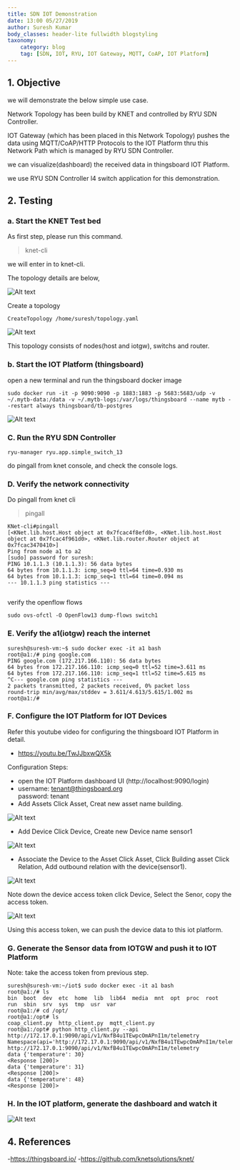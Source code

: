 ```yaml
---
title: SDN IOT Demonstration
date: 13:00 05/27/2019
author: Suresh Kumar
body_classes: header-lite fullwidth blogstyling
taxonomy:
    category: blog
    tag: [SDN, IOT, RYU, IOT Gateway, MQTT, CoAP, IOT Platform]
---
```




## 1. Objective

we will demonstrate the below simple use case.

Network Topology has been build by KNET and controlled by RYU SDN Controller.

IOT Gateway (which has been placed in this Network Topology) pushes the data using MQTT/CoAP/HTTP Protocols to the IOT Platform thru this Network Path which is managed by RYU SDN Controller.

we can visualize(dashboard) the received data in thingsboard IOT Platform.

we use RYU SDN Controller l4 switch application for this demonstration.


## 2. Testing

### a. Start the KNET Test bed


As first step, please run this command.

>knet-cli

we will enter in to knet-cli.


The topology details are below,

![Alt text](topology.jpg)

Create a topology


```
CreateTopology /home/suresh/topology.yaml

```




![Alt text](iot1.jpg)



This topology consists of nodes(host and iotgw), switchs and router. 


### b. Start the IOT Platform (thingsboard)

open a new terminal and run the thingsboard docker image

```
sudo docker run -it -p 9090:9090 -p 1883:1883 -p 5683:5683/udp -v ~/.mytb-data:/data -v ~/.mytb-logs:/var/logs/thingsboard --name mytb --restart always thingsboard/tb-postgres

```
![Alt text](iot2.jpg)



### C. Run the RYU SDN Controller

```
ryu-manager ryu.app.simple_switch_13
```

do pingall from knet console, and check the console logs.


### D. Verify the network connectivity

Do pingall from knet cli

>pingall

```
KNet-cli#pingall
[<KNet.lib.host.Host object at 0x7fcac4f8efd0>, <KNet.lib.host.Host object at 0x7fcac4f961d0>, <KNet.lib.router.Router object at 0x7fcac3470410>]
Ping from node a1 to a2
[sudo] password for suresh: 
PING 10.1.1.3 (10.1.1.3): 56 data bytes
64 bytes from 10.1.1.3: icmp_seq=0 ttl=64 time=0.930 ms
64 bytes from 10.1.1.3: icmp_seq=1 ttl=64 time=0.094 ms
--- 10.1.1.3 ping statistics ---


```

verify the openflow  flows

```
sudo ovs-ofctl -O OpenFlow13 dump-flows switch1
```


### E. Verify the a1(iotgw) reach the internet

```
suresh@suresh-vm:~$ sudo docker exec -it a1 bash
root@a1:/# ping google.com
PING google.com (172.217.166.110): 56 data bytes
64 bytes from 172.217.166.110: icmp_seq=0 ttl=52 time=3.611 ms
64 bytes from 172.217.166.110: icmp_seq=1 ttl=52 time=5.615 ms
^C--- google.com ping statistics ---
2 packets transmitted, 2 packets received, 0% packet loss
round-trip min/avg/max/stddev = 3.611/4.613/5.615/1.002 ms
root@a1:/# 

```


### F. Configure the IOT Platform for IOT Devices

Refer this youtube video for configuring the thingsboard IOT Platform in detail.

- https://youtu.be/TwJJbxwQX5k

Configuration Steps:

- open the IOT Platform dashboard UI (http://localhost:9090/login)
- username:  tenant@thingsboard.org   
  password:  tenant
- Add Assets
  Click Asset, Creat new asset name building.

![Alt text](iot3.jpg)


- Add Device
  Click Device, Create new Device name sensor1

![Alt text](iot4.jpg)


- Associate the Device to the Asset
  Click Asset, Click Building asset
  Click Relation, Add outbound relation with the device(sensor1).

![Alt text](iot5.jpg)


Note down the device access token
  click Device, Select the Senor, copy the access token.


![Alt text](iot6.jpg)

Using this access token, we can push the device data to this iot platform.




### G. Generate the Sensor data from IOTGW  and push it to IOT Platform

Note: take the access token from previous step.

```
suresh@suresh-vm:~/iot$ sudo docker exec -it a1 bash
root@a1:/# ls
bin  boot  dev  etc  home  lib  lib64  media  mnt  opt  proc  root  run  sbin  srv  sys  tmp  usr  var
root@a1:/# cd /opt/
root@a1:/opt# ls
coap_client.py  http_client.py  mqtt_client.py
root@a1:/opt# python http_client.py --api http://172.17.0.1:9090/api/v1/NxfB4u1TEwpcOmAPnI1m/telemetry
Namespace(api='http://172.17.0.1:9090/api/v1/NxfB4u1TEwpcOmAPnI1m/telemetry')
http://172.17.0.1:9090/api/v1/NxfB4u1TEwpcOmAPnI1m/telemetry
data {'temperature': 30}
<Response [200]>
data {'temperature': 31}
<Response [200]>
data {'temperature': 48}
<Response [200]>

```

### H. In the IOT platform, generate the dashboard and watch it


![Alt text](iot7.jpg)



## 4. References

-https://thingsboard.io/
-https://github.com/knetsolutions/knet/

